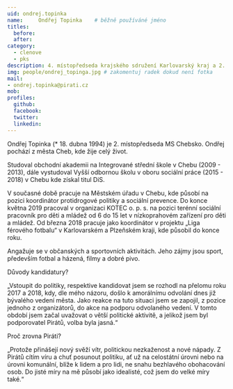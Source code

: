 ```yaml
---
uid: ondrej.topinka
name:     Ondřej Topinka 	# běžně používáné jméno
titles:
  before:
  after:
category:
  - clenove
  - pks
description: 4. místopředseda krajského sdružení Karlovarský kraj a 2. místopředseda místního sdružení Chebsko
img: people/ondrej_topinga.jpg # zakomentuj radek dokud není fotka
mail:
- ondrej.topinka@pirati.cz
mob:
profiles:
  github:
  facebook:
  twitter:
  linkedin:
---
```


Ondřej Topinka (* 18. dubna 1994) je 2. místopředseda MS Chebsko. Ondřej pochází z města Cheb, kde žije celý život.

Studoval obchodní akademii na Integrované střední škole v Chebu (2009 - 2013), dále 
vystudoval Vyšší odbornou školu v oboru sociální práce (2015 - 2018) v Chebu kde získal titul DiS.

V současné době pracuje na Městském úřadu v Chebu, kde působí na pozici koordinátor protidrogové
politiky a sociální prevence. Do konce května 2019 pracoval v organizaci KOTEC o. p. s. na pozici 
terénní sociální pracovník pro děti a mládež od 6 do 15 let v nízkoprahovém zařízení pro děti a mládež. Od 
března 2018 pracuje jako koordinátor v projektu „Liga férového fotbalu“ v Karlovarském a Plzeňském kraji, kde 
působil do konce roku.

Angažuje se v občanských a sportovních aktivitách. Jeho zájmy jsou sport, především fotbal a házená, filmy a dobré pivo.

Důvody kandidatury?

„Vstoupit do politiky, respektive kandidovat jsem se rozhodl na přelomu roku 2017 a 2018, kdy, dle mého názoru, došlo k amorálnímu odvolání dnes již bývalého vedení města. Jako reakce na tuto situaci jsem se zapojil, z pozice jednoho z organizátorů, do akce na podporu odvolaného vedení. V tomto období jsem začal uvažovat o větší politické aktivitě, a jelikož jsem byl podporovatel Pirátů, volba byla jasná.“

Proč zrovna Piráti?

„Protože přinášejí nový svěží vítr, politickou nezkaženost a nové nápady. Z Pirátů cítím víru a chuť posunout politiku, ať už na celostátní úrovni nebo na úrovni komunální, blíže k lidem a pro lidi, ne snahu bezhlavého obohacování osob. Do jisté míry na mě působí jako idealisté, což jsem do velké míry také.“
